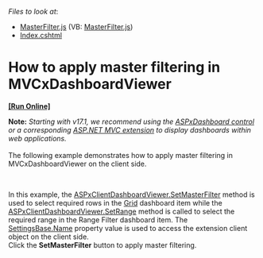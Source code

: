 <!-- default file list -->
*Files to look at*:

* [MasterFilter.js](./CS/Dashboard_SetMasterFilter_MVC/Scripts/MasterFilter.js) (VB: [MasterFilter.js](./VB/Dashboard_SetMasterFilter_MVC/Scripts/MasterFilter.js))
* [Index.cshtml](./CS/Dashboard_SetMasterFilter_MVC/Views/Home/Index.cshtml)
<!-- default file list end -->
# How to apply master filtering in MVCxDashboardViewer
<!-- run online -->
**[[Run Online]](https://codecentral.devexpress.com/t134636/)**
<!-- run online end -->


<p><strong>Note:</strong> <em>Starting with v17.1, we recommend using the <a href="https://documentation.devexpress.com/Dashboard/CustomDocument16976.aspx">ASPxDashboard control</a> or a corresponding <a href="https://documentation.devexpress.com/Dashboard/CustomDocument16977.aspx">ASP.NET MVC extension</a> to display dashboards within web applications.</em><br><br>The following example demonstrates how to apply master filtering in MVCxDashboardViewer on the client side.</p>
<br>
<p>In this example, the <a href="http://documentation.devexpress.com/#Dashboard/DevExpressDashboardWebScriptsASPxClientDashboardViewer_SetMasterFiltertopic">ASPxClientDashboardViewer.SetMasterFilter</a> method is used to select required rows in the <a href="https://documentation.devexpress.com/#Dashboard/CustomDocument15150">Grid</a> dashboard item while the <a href="https://documentation.devexpress.com/#Dashboard/DevExpressDashboardWebScriptsASPxClientDashboardViewer_SetRangetopic">ASPxClientDashboardViewer.SetRange</a> method is called to select the required range in the Range Filter dashboard item. The <a href="https://documentation.devexpress.com/#AspNet/DevExpressWebMvcSettingsBase_Nametopic">SettingsBase.Name</a> property value is used to access the extension client object on the client side.<br>Click the <strong>SetMasterFilter</strong> button to apply master filtering.</p>

<br/>


